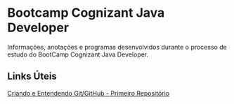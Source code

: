 # Bootcamp Cognizant Java Developer
Informações, anotações e programas desenvolvidos durante o processo de estudo do BootCamp Cognizant Java Developer.
## Links Úteis
[Criando e Entendendo Git/GitHub - Primeiro Repositório](https://drive.google.com/file/d/1IZu0qohv1JOmxjEra1lknDiiStU68bl4/view)
